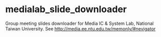 # medialab_slide_downloader
Group meeting slides downloader for Media IC & System Lab, National Taiwan University. See http://media.ee.ntu.edu.tw/memonly/#nevigator
